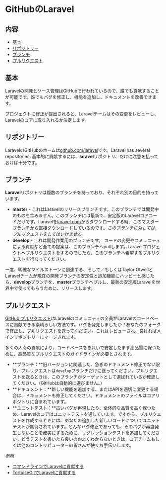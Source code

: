 # GitHubのLaravel

## 内容

- [基本](#the-basics)
- [リポジトリー](#repositories)
- [ブランチ](#branches)
- [プルリクエスト](#pull-requests)

<a name="the-basics"></a>
## 基本

Laravelの開発とソース管理はGitHubで行われているので、誰でも貢献することが可能です。誰でもバグを修正し、機能を追加し、ドキュメントを改善できます。

プロジェクトに修正が提出されると、Laravelチームはその変更をレビューし、Laravelのコアに取り入れるか決定します。

<a name="repositories"></a>
## リポジトリー

LaravelのGitHubのホームは[github.com/laravel](https://github.com/laravel)です。Laravel has several repositories. 基本的に貢献するには、**laravel**リポジトリ、だけに注意を払っておけば十分です。

<a name="branches"></a>
## ブランチ

**Laravel**リポジトリは複数のブランチを持っており、それぞれ別の目的を持っています。

- **master** - これはLaravelのリリースブランチです。このブランチでは開発中のものを含みません。このブランチには最新で、安定版のLaravelコアコードだけです。Laravelを[laravel.com](http://laravel.com/)からダウンロードする時、このマスターブランチから直接ダウンロードしているのです。*このブランチに対しては、プルリクエストをしてはいけません。*
- **develop** - これは開発作業用のブランチです。 コードの変更やコミュニティによる貢献など全ての提案は、このブランチへpullします。Laravelプロジェクトへプルリクエストをするのでしたら、このブランチへ希望するプルリクエストを行なってください。

一度、明確なマイルストーンに到達する、そして／もしくはTaylor OtwellとLaravelチームが現在の開発ブランチの安定性と追加機能にハッピーと感じたら、**develop**ブランチを、**master**ブランチへプルし、最新の安定版Laravelを世界中で使ってもらうために、リリースします。

<a name="pull-requests"></a>
## プルリクエスト

[GitHub プルリクエスト](https://help.github.com/articles/using-pull-requests)はLaravelのコミュニティの全員がLaravelのコードベースに貢献できる素晴らしい方法です。バグを発見しましたか？あなたのフォークで修正し、プルリクエストを送ってください。これはレビューされ、良ければメインリポジトリーにマージされます。

多くの人々の貢献により、コードベースをきれいで安定したまま高品質に保つために、高品質なプルリクエストのガイドラインが必要とされます。

- **ブランチ：**旧バージョンに関連した、急ぎのドキュメント修正でない限り、プルリクエストは`develop`ブランチだけに送ってください。プルリクエストを送るときは、このブランチがターゲットとして選ばれているか確認してください。（GitHubは自動的に選びません。）
- **ドキュメント：**新しい機能を追加する、またはAPIを適切に変更する場合は、ドキュメントも修正してください。ドキュメントのファイルはコアリポジトリに含まれています。
- **ユニットテスト：**古いバグが再現したり、全体的な品質を高く保つため、Laravelのコアはユニットテストを通しています。ですから、プルリクエストを作成するときには、あなたの追加した新しいコードについてユニットテストが期待されています。どんなバグ修正であっても、そのバグが再度発生しないことを確実にするために、リグレッションテストを追加してください。どうテストを書いたら良いのかよくわからないときは、コアチームもしくは他のコントリビューターの皆さんが快くお手伝いします。

*参照*

 - [コマンドラインでLaravelに貢献する](/docs/contrib/command-line)
 - [TortoiseGitでLaravelに貢献する](/docs/contrib/tortoisegit)
